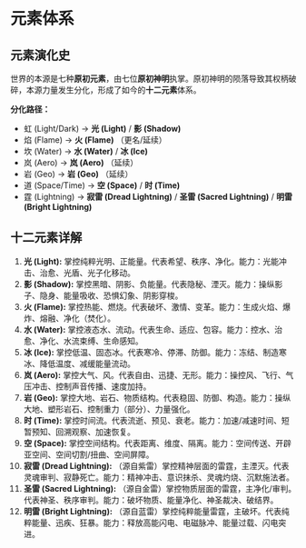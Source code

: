 # 元素体系

## 元素演化史

世界的本源是七种**原初元素**，由七位**原初神明**执掌。原初神明的陨落导致其权柄破碎，本源力量发生分化，形成了如今的**十二元素**体系。

**分化路径：**
-   虹 (Light/Dark) -> **光 (Light)** / **影 (Shadow)**
-   焰 (Flame) -> **火 (Flame)** （更名/延续）
-   坎 (Water) -> **水 (Water)** / **冰 (Ice)**
-   岚 (Aero) -> **岚 (Aero)** （延续）
-   岩 (Geo) -> **岩 (Geo)** （延续）
-   道 (Space/Time) -> **空 (Space)** / **时 (Time)**
-   霆 (Lightning) -> **寂雷 (Dread Lightning)** / **圣雷 (Sacred Lightning)** / **明雷 (Bright Lightning)**

## 十二元素详解

1.  **光 (Light):** 掌控纯粹光明、正能量。代表希望、秩序、净化。能力：光能冲击、治愈、光盾、光子化移动。
2.  **影 (Shadow):** 掌控黑暗、阴影、负能量。代表隐秘、湮灭。能力：操纵影子、隐身、能量吸收、恐惧幻象、阴影穿梭。
3.  **火 (Flame):** 掌控热能、燃烧。代表破坏、激情、变革。能力：生成火焰、爆炸、熔融、净化（焚化）。
4.  **水 (Water):** 掌控液态水、流动。代表生命、适应、包容。能力：控水、治愈、净化、水流束缚、生命感知。
5.  **冰 (Ice):** 掌控低温、固态冰。代表寒冷、停滞、防御。能力：冻结、制造寒冰、降低温度、减缓能量流动。
6.  **岚 (Aero):** 掌控大气、风。代表自由、迅捷、无形。能力：操控风、飞行、气压冲击、控制声音传播、速度加持。
7.  **岩 (Geo):** 掌控大地、岩石、物质结构。代表稳固、防御、构造。能力：操纵大地、塑形岩石、控制重力（部分）、力量强化。
8.  **时 (Time):** 掌控时间流。代表流逝、预见、衰老。能力：加速/减速时间、短暂预知、回溯观察、加速恢复。
9.  **空 (Space):** 掌控空间结构。代表距离、维度、隔离。能力：空间传送、开辟亚空间、空间切割/扭曲、空间屏障。
10. **寂雷 (Dread Lightning):** （源自紫雷）掌控精神层面的雷霆，主湮灭。代表灵魂审判、寂静死亡。能力：精神冲击、意识抹杀、灵魂灼烧、沉默施法者。
11. **圣雷 (Sacred Lightning):** （源自金雷）掌控物质层面的雷霆，主净化/审判。代表神圣、秩序审判。能力：破坏物质、能量净化、神圣裁决、破结界。
12. **明雷 (Bright Lightning):** （源自蓝雷）掌控纯粹能量雷霆，主破坏。代表纯粹能量、迅疾、狂暴。能力：释放高能闪电、电磁脉冲、能量过载、闪电突进。